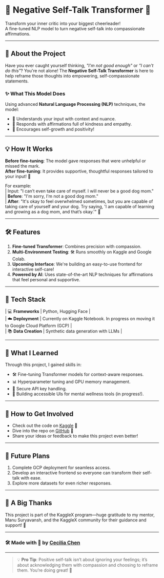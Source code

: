 # 🌟 Negative Self-Talk Transformer 🌈  
Transform your inner critic into your biggest cheerleader!  
A fine-tuned NLP model to turn negative self-talk into compassionate affirmations.  

---

## 🚀 About the Project  
Have you ever caught yourself thinking, *"I'm not good enough"* or *"I can't do this"*? You're not alone! The **Negative Self-Talk Transformer** is here to help reframe those thoughts into empowering, self-compassionate statements.  

### ✨ What This Model Does  
Using advanced **Natural Language Processing (NLP)** techniques, the model:  
- 🧠 Understands your input with context and nuance.  
- 💌 Responds with affirmations full of kindness and empathy.  
- 🌱 Encourages self-growth and positivity!  

---

## 💡 How It Works  

**Before fine-tuning**: The model gave responses that were unhelpful or missed the mark.  
**After fine-tuning**: It provides supportive, thoughtful responses tailored to your input! 🎉  

For example:  
| Input: "I can’t even take care of myself. I will never be a good dog mom."  
| **Before**: "I'm sorry, I'm not a good dog mom."  
| **After**: "It's okay to feel overwhelmed sometimes, but you are capable of taking care of yourself and your dog. Try saying, 'I am capable of learning and growing as a dog mom, and that’s okay.'" 🐾  

---

## 🛠️ Features  

1. **Fine-tuned Transformer**: Combines precision with compassion.  
2. **Multi-Environment Testing**: 🛠️ Runs smoothly on Kaggle and Google Colab.  
3. **Upcoming Interface**: We're building an easy-to-use frontend for interactive self-care!  
4. **Powered by AI**: Uses state-of-the-art NLP techniques for affirmations that feel personal and supportive.  

---

## 🧪 Tech Stack  

| 💻 **Frameworks**  | Python, Hugging Face |  
| ☁️ **Deployment**  | Currently on Kaggle Notebook. In progress on moving it to Google Cloud Platform (GCP) |  
| 📚 **Data Creation** | Synthetic data generation with LLMs |  

---

## 🌟 What I Learned  

Through this project, I gained skills in:  
- 🛠️ Fine-tuning Transformer models for context-aware responses.  
- 📊 Hyperparameter tuning and GPU memory management.  
- 🔐 Secure API key handling.  
- 🤝 Building accessible UIs for mental wellness tools (in progress!).  

---

## 🌈 How to Get Involved  

- Check out the code on [Kaggle](https://www.kaggle.com/code/icchencecilia/negative-self-talk-transformation) 🤗  
- Dive into the repo on [GitHub](https://github.com/ceciliaicc/negative-self-talk-transformer) 🐍  
- Share your ideas or feedback to make this project even better!  

---

## 🎯 Future Plans  

1. Complete GCP deployment for seamless access.  
2. Develop an interactive frontend so everyone can transform their self-talk with ease.  
3. Explore more datasets for even richer responses.  

---

## 🥳 A Big Thanks  

This project is part of the KaggleX program—huge gratitude to my mentor, Manu Suryavansh, and the KaggleX community for their guidance and support! 🙌  

---

### 🛠️ Made with 💖 by [Cecilia Chen](https://github.com/ceciliaicc)  

---

> 💡 **Pro Tip**: Positive self-talk isn’t about ignoring your feelings; it’s about acknowledging them with compassion and choosing to reframe them. You’re doing great! 🌟  
